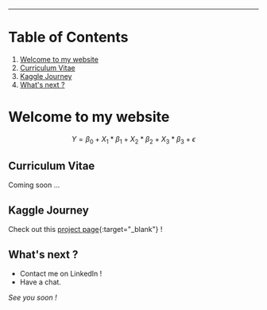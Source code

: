 ---

# Table of Contents
1. [Welcome to my website](#welcome-to-my-website)
2. [Curriculum Vitae](#curriculum-vitae)
3. [Kaggle Journey](#kaggle-journey)
4. [What's next ?](#whats-next-)

# Welcome to my website

$$
Y=\beta_0 + X_1*\beta_1 + X_2*\beta_2 + X_3*\beta_3 + \epsilon
$$

## Curriculum Vitae

Coming soon ...

## Kaggle Journey

Check out this [project page](https://albansteff.github.io/subpage){:target="_blank"} !

## What's next ?

- Contact me on LinkedIn !
- Have a chat.

*See you soon !*
